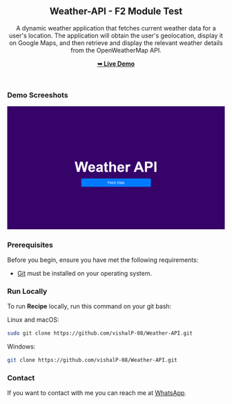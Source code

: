 <div align="center">
  <h2 align="center">Weather-API - F2 Module Test</h2>

  A dynamic weather application that fetches current weather data for a user's location. The application will obtain the user's geolocation, display it on Google Maps, and then retrieve and display the relevant weather details from the OpenWeatherMap API.

  <a href="https://vishalp-08.github.io/Weather-API/"><strong>➥ Live Demo</strong></a>

</div>

<br />

### Demo Screeshots

![Weather Desktop Demo](./Image/Weather_API.png "Desktop Demo")

### Prerequisites

Before you begin, ensure you have met the following requirements:

* [Git](https://git-scm.com/downloads "Download Git") must be installed on your operating system.

### Run Locally

To run **Recipe** locally, run this command on your git bash:

Linux and macOS:

```bash
sudo git clone https://github.com/vishalP-08/Weather-API.git
```

Windows:

```bash
git clone https://github.com/vishalP-08/Weather-API.git
```

### Contact

If you want to contact with me you can reach me at [WhatsApp](https://wa.me/917992199075).

